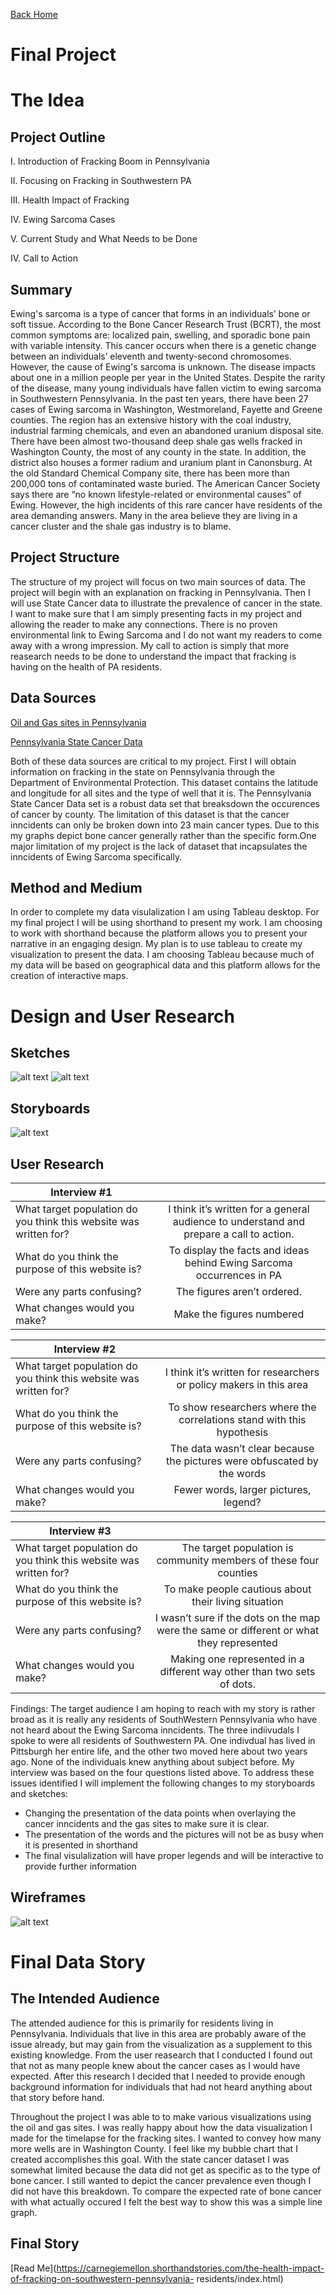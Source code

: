 [Back Home](/readme.md)
 
# Final Project 

# The Idea
## Project Outline  

I. Introduction of Fracking Boom in Pennsylvania 

II. Focusing on Fracking in Southwestern PA

III. Health Impact of Fracking

IV. Ewing Sarcoma Cases 

V. Current Study and What Needs to be Done 

IV. Call to Action 

## Summary 
Ewing's sarcoma is a type of cancer that forms in an individuals’ bone or soft tissue. According to the Bone Cancer Research Trust (BCRT), the most common symptoms are: localized pain, swelling, and sporadic bone pain with variable intensity. This cancer occurs when there is a genetic change between an individuals’ eleventh and twenty-second chromosomes. However, the cause of Ewing's sarcoma is unknown. The disease impacts about one in a million people per year in the United States.
Despite the rarity of the disease, many young individuals have fallen victim to ewing sarcoma in Southwestern Pennsylvania. In the past ten years, there have been 27 cases of Ewing sarcoma in Washington, Westmoreland, Fayette and Greene counties.
The region has an extensive history with the coal industry, industrial farming chemicals, and even an abandoned uranium disposal site. There have been almost two-thousand deep shale gas wells fracked in Washington County, the most of any county in the state. In addition, the district also houses a former radium and uranium plant in Canonsburg. At the old Standard Chemical Company site, there has been more than 200,000 tons of contaminated waste buried.
The American Cancer Society says there are “no known lifestyle-related or environmental causes” of Ewing. However, the high incidents of this rare cancer have residents of the area demanding answers. Many in the area believe they are living in a cancer cluster and the shale gas industry is to blame.

## Project Structure
 The structure of my project will focus on two main sources of data. The project will begin with an explanation on fracking in Pennsylvania. Then I will use State Cancer data to illustrate the prevalence of cancer in the state. I want to make sure that I am simply presenting facts in my project and allowing the reader to make any connections. There is no proven environmental link to Ewing Sarcoma and I do not want my readers to come away with a wrong impression. My call to action is simply that more reasearch needs to be done to understand the impact that fracking is having on the health of PA residents. 

## Data Sources
 [Oil and Gas sites in Pennsylvania](/finalpart2.md)
 
 [Pennsylvania State Cancer Data](/finalpart2.md)
 
 Both of these data sources are critical to my project. First I will obtain information on fracking in the state on Pennsylvania through the Department of Environmental Protection. This dataset contains the latitude and longitude for all sites and the type of well that it is. 
 The Pennsylvania State Cancer Data set is a robust data set that breaksdown the occurences of cancer by county. The limitation of this dataset is that the cancer inncidents can only be broken down into 23 main cancer types. Due to this my graphs depict bone cancer generally rather than the specific form.One major limitation of my project is the lack of dataset that incapsulates the inncidents of Ewing Sarcoma specifically. 

## Method and Medium 

In order to complete my data visulalization I am using Tableau desktop. For my final project I will be using shorthand to present my work. I am choosing to work with shorthand because the platform allows you to present your narrative in an engaging design. My plan is to use tableau to create my visualization to present the data. I am choosing Tableau because much of my data will be based on geographical data and this platform allows for the creation of interactive maps.

# Design and User Research
## Sketches 
![alt text](IMG_0754.jpg)
![alt text](IMG_0753.jpg)

## Storyboards
![alt text](storyboard.png)

## User Research 

| Interview #1       |        |
| ------------- |:-------------:| 
| What target population do you think this website was written for?| I think it’s written for a general audience to understand and prepare a call to action.  |
| What do you think the purpose of this website is?| To display the facts and ideas behind Ewing Sarcoma occurrences in PA|   
| Were any parts confusing? | The figures aren’t ordered.|    
| What changes would you make? |Make the figures numbered| 

 Interview #2       |        |
| ------------- |:-------------:| 
| What target population do you think this website was written for?| I think it’s written for researchers or policy makers in this area|
| What do you think the purpose of this website is?| To show researchers where the correlations stand with this hypothesis|   
| Were any parts confusing? | The data wasn’t clear because the pictures were obfuscated by the words|    
| What changes would you make? | Fewer words, larger pictures, legend?| 

 Interview #3       |        |
| ------------- |:-------------:| 
| What target population do you think this website was written for?|The target population is community members of these four counties |
| What do you think the purpose of this website is?| To make people cautious about their living situation |   
| Were any parts confusing? | I wasn’t sure if the dots on the map were the same or different or what they represented|    
| What changes would you make? |Making one represented in a different way other than two sets of dots.| 

Findings: 
 The target audience I am hoping to reach with my story is rather broad as it is really any residents of SouthWestern Pennsylvania who have not heard about the Ewing Sarcoma inncidents. The three indiivudals I spoke to were all residents of Southwestern PA. One indivdual has lived in Pittsburgh her entire life, and the other two moved here about two years ago. None of the individuals knew anything about subject before. My interview was based on the four questions listed above. 
 To address these issues identified I will implement the following changes to my storyboards and sketches:
   * Changing the presentation of the data points when overlaying the cancer inncidents and the gas sites to make sure it is clear. 
   * The presentation of the words and the pictures will not be as busy when it is presented in shorthand
   * The final visulalization will have proper legends and will be interactive to provide further information 
   
## Wireframes 
![alt text](storyboard2.png)

# Final Data Story

## The Intended Audience 
The attended audience for this is primarily for residents living in Pennsylvania. Individuals that live in this area are probably aware of the issue already, but may gain from the visualization as a supplement to this existing knowledge. From the 
user reasearch that I conducted I found out that not as many people knew about the cancer cases as I would have expected. After this research I decided that I needed to provide enough background information for individuals that had not heard anything about that story before hand. 

 Throughout the project I was able to to make various visualizations using the oil and gas sites. I was really happy about how the data visualization I made for the timelapse for the fracking sites. I wanted to convey how many more wells are in Washington County. I feel like my bubble chart that I created accomplishes this goal. With the state cancer dataset I was somewhat limited because the data did not get as specific as to the type of bone cancer. I still wanted to depict the cancer prevalence even though I did not have this breakdown. To compare the expected rate of bone cancer with what actually occured I felt the best way to show this was a simple line graph. 

 
 ## Final Story 
 [Read Me](https://carnegiemellon.shorthandstories.com/the-health-impact-of-fracking-on-southwestern-pennsylvania-
residents/index.html)

